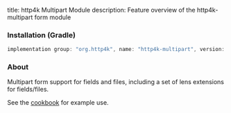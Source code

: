 title: http4k Multipart Module
description: Feature overview of the http4k-multipart form module

### Installation (Gradle)

```groovy
implementation group: "org.http4k", name: "http4k-multipart", version: "3.283.0"
```

### About

Multipart form support for fields and files, including a set of lens extensions for fields/files.

See the [cookbook](/cookbook/multipart_forms/) for example use.
